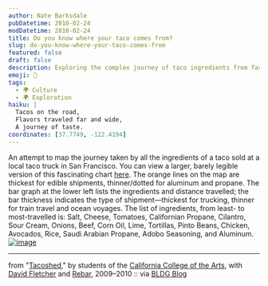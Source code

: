 ```yaml
---
author: Nate Barksdale
pubDatetime: 2010-02-24
modDatetime: 2010-02-24
title: Do you know where your taco comes from?
slug: do-you-know-where-your-taco-comes-from
featured: false
draft: false
description: Exploring the complex journey of taco ingredients from farm to truck, revealing a world of food sourcing and travel.
emoji: 🌮
tags:
  - 🌍 Culture
  - 🌍 Exploration
haiku: |
  Tacos on the road,  
  Flavors traveled far and wide,  
  A journey of taste.
coordinates: [37.7749, -122.4194]
---
```


An attempt to map the journey taken by all the ingredients of a taco sold at a local taco truck in San Francisco. You can view a larger, barely legible version of this fascinating chart [here](http://rebargroup.org/doxa/wp-content/uploads/2010/02/TacoWorld_large_9-all-red2-1024x640.jpg). The orange lines on the map are thickest for edible shipments, thinner/dotted for aluminum and propane. The bar graph at the lower left lists the ingredients and distance travelled; the bar thickness indicates the type of shipment—thickest for trucking, thinner for train travel and ocean voyages. The list of ingredients, from least- to most-travelled is: Salt, Cheese, Tomatoes, Californian Propane, Cilantro, Sour Cream, Onions, Beef, Corn Oil, Lime, Tortillas, Pinto Beans, Chicken, Avocados, Rice, Saudi Arabian Propane, Adobo Seasoning, and Aluminum. [![image](http://culture-making.com/media/TacoWorld_large_9-all-red2-1024x640.jpg)](http://rebargroup.org/doxa/2010/02/tacoshed/)

---

from "[Tacoshed](http://rebargroup.org/doxa/2010/02/tacoshed/)," by students of the [California College of the Arts](http://www.cca.edu/), with [David Fletcher](http://web.archive.org/web/20170112185711/http://fletcherstudio.blogspot.com/) and [Rebar](http://rebargroup.org/), 2009–2010 :: via [BLDG Blog](http://bldgblog.blogspot.com/2010/02/where-does-your-taco-come-from.html)
